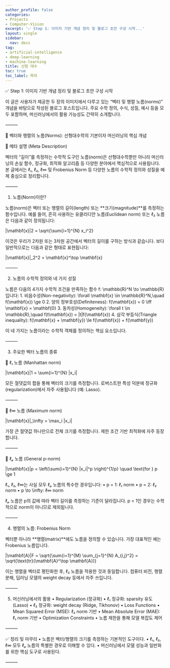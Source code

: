 ```yaml
---
author_profile: false
categories:
- Projects
- Computer-Vision
excerpt: '✅ Step 1: 이미지 기반 개념 정리 및 블로그 초안 구성 시작...'
layout: single
sidebar:
  nav: docs
tag:
- artificial-intelligence
- deep-learning
- machine-learning
title: 선형 대수
toc: true
toc_label: 목차
---
```


✅ Step 1: 이미지 기반 개념 정리 및 블로그 초안 구성 시작

이 글은 사용자가 제공한 두 장의 이미지에서 다루고 있는 “벡터 및 행렬 노름(norms)” 개념을 바탕으로 작성된 블로그 포스트입니다. 주요 수학 정의, 수식, 성질, 예시 등을 모두 포함하며, 머신러닝에서의 활용 가능성도 간략히 소개합니다.

⸻

📐 벡터와 행렬의 노름(Norms): 선형대수학의 기본이자 머신러닝의 핵심 개념

📌 메타 설명 (Meta Description)

벡터의 “길이”를 측정하는 수학적 도구인 노름(norm)은 선형대수학뿐만 아니라 머신러닝의 손실 함수, 정규화, 최적화 알고리즘 등 다양한 분야에서 핵심적으로 사용됩니다. 본 글에서는 ℓ₁, ℓ₂, ℓ∞ 및 Frobenius Norm 등 다양한 노름의 수학적 정의와 성질을 예제 중심으로 정리합니다.

⸻

1. 노름(Norm)이란?

노름(norm)은 벡터 또는 행렬의 길이(length) 또는 **크기(magnitude)**를 측정하는 함수입니다.
예를 들어, 흔히 사용하는 유클리디안 노름(Euclidean norm) 또는 ℓ₂ 노름은 다음과 같이 정의됩니다:

\|\mathbf{x}\|2 = \sqrt{\sum{i=1}^{N} x_i^2}

이것은 우리가 2차원 또는 3차원 공간에서 벡터의 길이를 구하는 방식과 같습니다.
보다 일반적으로는 다음과 같은 형태로 표현됩니다:

\|\mathbf{x}\|_2^2 = \mathbf{x}^\top \mathbf{x}

⸻

2. 노름의 수학적 정의와 네 가지 성질

노름은 다음의 4가지 수학적 조건을 만족하는 함수 f: \mathbb{R}^N \to \mathbb{R} 입니다:
	1.	비음수성(Non-negativity):
\forall \mathbf{x} \in \mathbb{R}^N,\quad f(\mathbf{x}) \ge 0
	2.	양의 정부호성(Definiteness):
f(\mathbf{x}) = 0 \iff \mathbf{x} = \mathbf{0}
	3.	동차성(Homogeneity):
\forall t \in \mathbb{R},\quad f(t\mathbf{x}) = |t|f(\mathbf{x})
	4.	삼각 부등식(Triangle inequality):
f(\mathbf{x} + \mathbf{y}) \le f(\mathbf{x}) + f(\mathbf{y})

이 네 가지는 노름이라는 수학적 객체를 정의하는 핵심 요소입니다.

⸻

3. 주요한 벡터 노름의 종류

🔹 ℓ₁ 노름 (Manhattan norm)

\|\mathbf{x}\|1 = \sum{i=1}^{N} |x_i|

모든 절댓값의 합을 통해 벡터의 크기를 측정합니다. 로버스트한 특성 덕분에 정규화(regularization)에서 자주 사용됩니다 (예: Lasso).

⸻

🔹 ℓ∞ 노름 (Maximum norm)

\|\mathbf{x}\|_\infty = \max_i |x_i|

가장 큰 절댓값 하나만으로 전체 크기를 측정합니다. 제한 조건 기반 최적화에 자주 등장합니다.

⸻

🔹 ℓₚ 노름 (General p-norm)

\|\mathbf{x}\|p = \left(\sum{i=1}^{N} |x_i|^p \right)^{1/p} \quad \text{for } p \ge 1

ℓ₁, ℓ₂, ℓ∞는 사실 모두 ℓₚ 노름의 특수한 경우입니다:
	•	p = 1: ℓ₁ norm
	•	p = 2: ℓ₂ norm
	•	p \to \infty: ℓ∞ norm

ℓₚ 노름은 p의 값에 따라 벡터 길이를 측정하는 기준이 달라집니다.
p < 1인 경우는 수학적으로 norm이 아니므로 제외됩니다.

⸻

4. 행렬의 노름: Frobenius Norm

벡터뿐 아니라 **행렬(matrix)**에도 노름을 정의할 수 있습니다. 가장 대표적인 예는 Frobenius 노름입니다.

\|\mathbf{A}\|F = \sqrt{\sum{i=1}^{M} \sum_{j=1}^{N} A_{i,j}^2} = \sqrt{\text{tr}(\mathbf{A}^\top \mathbf{A})}

이는 행렬을 벡터로 평탄화한 후, ℓ₂ 노름을 적용한 것과 동일합니다.
컴퓨터 비전, 행렬 분해, 딥러닝 모델의 weight decay 등에서 자주 쓰입니다.

⸻

5. 머신러닝에서의 활용
	•	Regularization (정규화)
	•	ℓ₁ 정규화: sparsity 유도 (Lasso)
	•	ℓ₂ 정규화: weight decay (Ridge, Tikhonov)
	•	Loss Functions
	•	Mean Squared Error (MSE): ℓ₂ norm 기반
	•	Mean Absolute Error (MAE): ℓ₁ norm 기반
	•	Optimization Constraints
	•	노름 제한을 통해 모델 복잡도 제어

⸻

✅ 정리 및 마무리
	•	노름은 벡터/행렬의 크기를 측정하는 기본적인 도구이다.
	•	ℓ₁, ℓ₂, ℓ∞ 모두 ℓₚ 노름의 특별한 경우로 이해할 수 있다.
	•	머신러닝에서 모델 성능과 일반화를 위한 핵심 도구로 사용된다.

⸻